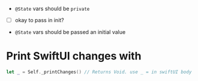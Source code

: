 

* `@State` vars should be `private`
* [ ] okay to pass in init?
* `@State` vars should be passed an initial value

# Print SwiftUI changes with

```swift
let _ = Self._printChanges() // Returns Void. use _ = in swiftUI body
```
